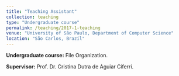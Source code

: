 ```yaml
---
title: "Teaching Assistant"
collection: teaching
type: "Undergraduate course"
permalink: /teaching/2017-1-teaching
venue: "University of São Paulo, Department of Computer Science"
location: "São Carlos, Brazil"
---
```


**Undergraduate course:** File Organization.

**Supervisor:** Prof. Dr. Cristina Dutra de Aguiar Ciferri.